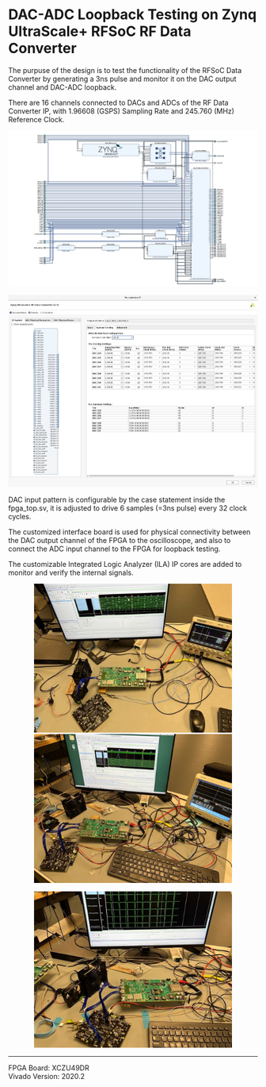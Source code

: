 # DAC-ADC Loopback Testing on Zynq UltraScale+ RFSoC RF Data Converter

The purpuse of the design is to test the functionality of the RFSoC Data Converter by generating a 3ns pulse and monitor it on the DAC output channel and DAC-ADC loopback.

There are 16 channels connected to DACs and ADCs of the RF Data Converter IP, with 1.96608 (GSPS) Sampling Rate and 245.760 (MHz) Reference Clock.

<p align="center">  
<img src="Images/BD_01.JPG" width=1000>  

<p align="center">   
<img src="Images/IP_01.JPG" width=700>  
  
DAC input pattern is configurable by the case statement inside the fpga_top.sv, it is adjusted to drive 6 samples (=3ns pulse) every 32 clock cycles.

The customized interface board is used for physical connectivity between the DAC output channel of the FPGA to the oscilloscope, and also to connect the ADC input channel to the FPGA for loopback testing.

The customizable Integrated Logic Analyzer (ILA) IP cores are added to monitor and verify the internal signals.

<p align="center">   
<img src="Images/PIC_01.jpg" width=400>  <img src="Images/PIC_02.jpg" width=400>  
<p align="center">   
<img src="Images/PIC_03.jpg" width=400>  
  
  
-----------------------------------------------------------------------
FPGA Board: XCZU49DR
\
Vivado Version: 2020.2
